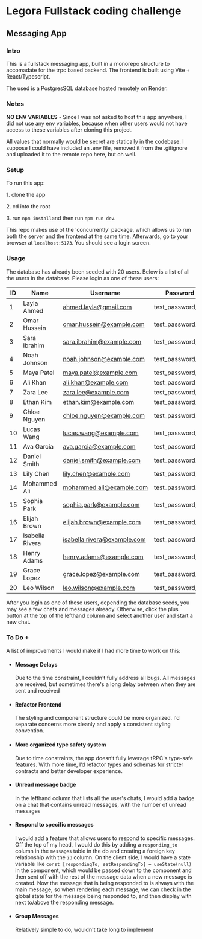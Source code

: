 <h1>Legora Fullstack coding challenge</h1>
<h2>Messaging App</h2>

<h3>Intro</h3>
<p>This is a fullstack messaging app, built in a monorepo structure to accomadate for the trpc based backend. The frontend is built using Vite + React/Typescript.</p>
<p>The used is a PostgresSQL database hosted remotely on Render.</p>

<h3>Notes</h3>
<p><strong>NO ENV VARIABLES</strong> - Since I was not asked to host this app anywhere, I did not use any env variables, because when other users would not have access to these variables after cloning this project.</p>
<p>All values that normally would be secret are statically in the codebase. I suppose I could have included an .env file, removed it from the .gitignore and uploaded it to the remote repo here, but oh well.</p>

<h3>Setup</h3>
<p>To run this app:</p>
<p> 1. clone the app</p>
<p> 2. cd into the root</p>
<p> 3. run <code>npm install</code>and then run <code>npm run dev</code>.</p>
<p>This repo makes use of the 'concurrently' package, which allows us to run both the server and the frontend at the same time. Afterwards, go to your browser at <code>localhost:5173</code>. You should see a login screen.</p>

<h3>Usage</h3>
<p>The database has already been seeded with 20 users. Below is a list of all the users in the database. Please login as one of these users:</p>

  | ID | Name              | Username                   | Password          |
  |----|-------------------|----------------------------|-------------------|
  | 1  | Layla Ahmed       | ahmed.layla@gmail.com       | test_password_1   |
  | 2  | Omar Hussein      | omar.hussein@example.com    | test_password_2   |
  | 3  | Sara Ibrahim      | sara.ibrahim@example.com    | test_password_3   |
  | 4  | Noah Johnson      | noah.johnson@example.com    | test_password_4   |
  | 5  | Maya Patel        | maya.patel@example.com      | test_password_5   |
  | 6  | Ali Khan          | ali.khan@example.com        | test_password_6   |
  | 7  | Zara Lee          | zara.lee@example.com        | test_password_7   |
  | 8  | Ethan Kim         | ethan.kim@example.com       | test_password_8   |
  | 9  | Chloe Nguyen      | chloe.nguyen@example.com    | test_password_9   |
  | 10 | Lucas Wang        | lucas.wang@example.com      | test_password_10  |
  | 11 | Ava Garcia        | ava.garcia@example.com      | test_password_11  |
  | 12 | Daniel Smith      | daniel.smith@example.com    | test_password_12  |
  | 13 | Lily Chen         | lily.chen@example.com       | test_password_13  |
  | 14 | Mohammed Ali      | mohammed.ali@example.com    | test_password_14  |
  | 15 | Sophia Park       | sophia.park@example.com     | test_password_15  |
  | 16 | Elijah Brown      | elijah.brown@example.com    | test_password_16  |
  | 17 | Isabella Rivera   | isabella.rivera@example.com | test_password_17  |
  | 18 | Henry Adams       | henry.adams@example.com     | test_password_18  |
  | 19 | Grace Lopez       | grace.lopez@example.com     | test_password_19  |
  | 20 | Leo Wilson        | leo.wilson@example.com      | test_password_20  |

<p>
  After you login as one of these users, depending the database seeds, you may see a few chats and messages already. Otherwise, click the plus button at the top of the lefthand
  column and select another user and start a new chat.
</p>

<h3>To Do +</h3>
<p>A list of improvements I would make if I had more time to work on this:</p>
<ul>
  <li>
    <h4>Message Delays</h4>
    <p>Due to the time constraint, I couldn't fully address all bugs. All messages are received, but sometimes there's a long delay between when they are sent and received</p>
  </li>
  <li>
    <h4>Refactor Frontend</h4>
    <p>The styling and component structure could be more organized. I'd separate concerns more cleanly and apply a consistent styling convention.</p>
  </li>
  <li>
    <h4>More organized type safety system</h4>
    <p>Due to time constraints, the app doesn’t fully leverage tRPC's type-safe features. With more time, I’d refactor types and schemas for stricter contracts and better developer experience.</p>
  </li>
  <li>
    <h4>Unread message badge</h4>
    <p>In the lefthand column that lists all the user's chats, I would add a badge on a chat that contains unread messages, with the number of unread messages</p>
  </li>
  <li>
    <h4>Respond to specific messages</h4>
    <p>
      I would add a feature that allows users to respond to specific messages. Off the top of my head, I would do this by adding a <code>responding_to</code> column in the
      <code>messages</code> table in the db and creating a foreign key relationship with the <code>id</code> column. On the client side, I would have a state variable
      like <code>const [respondingTo, setRespondingTo] = useState<number | null>(null)</code> in the <code><ChatInterface /></code> component, which would be passed down to the
      <code><CreateMessage /></code> component and then sent off with the rest of the message data when a new message is created. Now the message that is being responded to is always
      with the main message, so when rendering each message, we can check in the global state for the message being responded to, and then display with next to/above the responding message.
    </p>
  </li>
  <li>
    <h4>Group Messages</h4>
    <p>Relatively simple to do, wouldn't take long to implement</p>
  </li>  
</ul>
